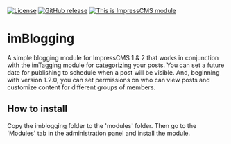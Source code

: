 [![License](https://img.shields.io/github/license/ImpressCMS/impresscms-module-imblogging.svg?maxAge=2592000)](License.txt) 
	[![GitHub release](https://img.shields.io/github/release/ImpressCMS/impresscms-module-imblogging.svg?maxAge=2592000)](https://github.com/ImpressCMS/impresscms-module-imblogging/releases) 
		[![This is ImpressCMS module](https://img.shields.io/badge/ImpressCMS-module-F3AC03.svg?maxAge=2592000)](https://impresscms.org)

# imBlogging
A simple blogging module for ImpressCMS 1 & 2 that works in conjunction with the imTagging module for categorizing your posts. You can set a future date for publishing to schedule when a post will be visible. And, beginning with version 1.2.0, you can set permissions on who can view posts and customize content for different groups of members.

## How to install
Copy the imblogging folder to the 'modules' folder. Then go to the 'Modules' tab in the administration panel and install the module.

